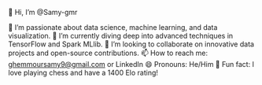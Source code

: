 👋 Hi, I’m @Samy-gmr

🌟 I’m passionate about data science, machine learning, and data visualization.
🚀 I’m currently diving deep into advanced techniques in TensorFlow and Spark MLlib.
🤝 I’m looking to collaborate on innovative data projects and open-source contributions.
📫 How to reach me: ghemmoursamy9@gmail.com or LinkedIn
😄 Pronouns: He/Him
🎲 Fun fact: I love playing chess and have a 1400 Elo rating!

<!---
Samy-gmr/Samy-gmr is a ✨ special ✨ repository because its `README.md` (this file) appears on your GitHub profile.
You can click the Preview link to take a look at your changes.
--->
